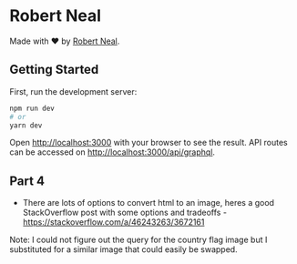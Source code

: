 # Robert Neal 
Made with ♥️ by [Robert Neal](https://www.robneal.me/). 
## Getting Started

First, run the development server:

```bash
npm run dev
# or
yarn dev
```

Open [http://localhost:3000](http://localhost:3000) with your browser to see the result.
API routes can be accessed on [http://localhost:3000/api/graphql](http://localhost:3000/api/graphql).

## Part 4

- There are lots of options to convert html to an image, heres a good StackOverflow post with some options and tradeoffs - https://stackoverflow.com/a/46243263/3672161


Note: I could not figure out the query for the country flag image but I substituted for a similar image that could easily be swapped. 